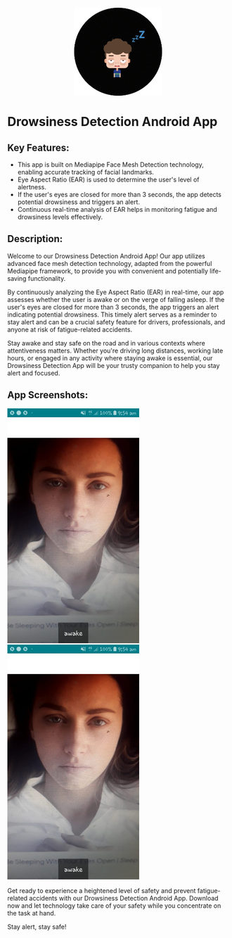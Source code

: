 <p align="center">
  <img src="https://github.com/hamzakhalil798/Drowsiness-Detection-Android-App/blob/main/images/Drowsiness%20Detection_icon.png" alt="Image Alt Text">
</p>


# Drowsiness Detection Android App

## Key Features:

- This app is built on Mediapipe Face Mesh Detection technology, enabling accurate tracking of facial landmarks.
- Eye Aspect Ratio (EAR) is used to determine the user's level of alertness.
- If the user's eyes are closed for more than 3 seconds, the app detects potential drowsiness and triggers an alert.
- Continuous real-time analysis of EAR helps in monitoring fatigue and drowsiness levels effectively.

## Description:

Welcome to our Drowsiness Detection Android App! Our app utilizes advanced face mesh detection technology, adapted from the powerful Mediapipe framework, to provide you with convenient and potentially life-saving functionality.

By continuously analyzing the Eye Aspect Ratio (EAR) in real-time, our app assesses whether the user is awake or on the verge of falling asleep. If the user's eyes are closed for more than 3 seconds, the app triggers an alert indicating potential drowsiness. This timely alert serves as a reminder to stay alert and can be a crucial safety feature for drivers, professionals, and anyone at risk of fatigue-related accidents.

Stay awake and stay safe on the road and in various contexts where attentiveness matters. Whether you're driving long distances, working late hours, or engaged in any activity where staying awake is essential, our Drowsiness Detection App will be your trusty companion to help you stay alert and focused.

## App Screenshots:

<img src="https://github.com/hamzakhalil798/Drowsiness-Detection-Android-App/blob/main/images/result_1.jpeg" alt="App Screenshot 1" width="300">
<img src="https://github.com/hamzakhalil798/Drowsiness-Detection-Android-App/blob/main/images/result_1.jpeg" alt="App Screenshot 2" width="300">

Get ready to experience a heightened level of safety and prevent fatigue-related accidents with our Drowsiness Detection Android App. Download now and let technology take care of your safety while you concentrate on the task at hand.

Stay alert, stay safe!

